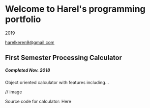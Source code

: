 # Welcome to Harel's programming portfolio
2019

harelkeren9@gmail.com

## First Semester Processing Calculator
##### Completed Nov. 2018
Object oriented calculator with features including...

// image 

Source code for calculator: Here
